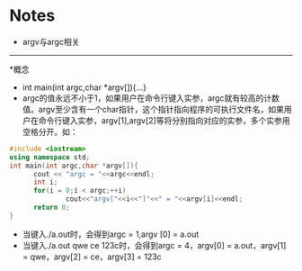 # Notes
- argv与argc相关
-----------------
*概念
  - int main(int argc,char *argv[]){...}
  - argc的值永远不小于1，如果用户在命令行键入实参，argc就有较高的计数值。argv至少含有一个char指针，这个指针指向程序的可执行文件名，如果用户在命令行键入实参，argv[1],argv[2]等将分别指向对应的实参，多个实参用空格分开。如：
  ```cpp
  #include <iostream>
  using namespace std;
  int main(int argc,char *argv[]){
        cout << "argc = "<<argc<<endl;
        int i;
        for(i = 0;i < argc;++i)
                cout<<"argv["<<i<<"]"<<" = "<<argv[i]<<endl;
        return 0;
  }
  ```
  - 当键入./a.out时，会得到argc = 1,argv [0] = a.out
  - 当键入./a.out qwe ce 123c时，会得到argc = 4，argv[0] = a.out，argv[1] = qwe，argv[2] = ce，argv[3] = 123c
  
